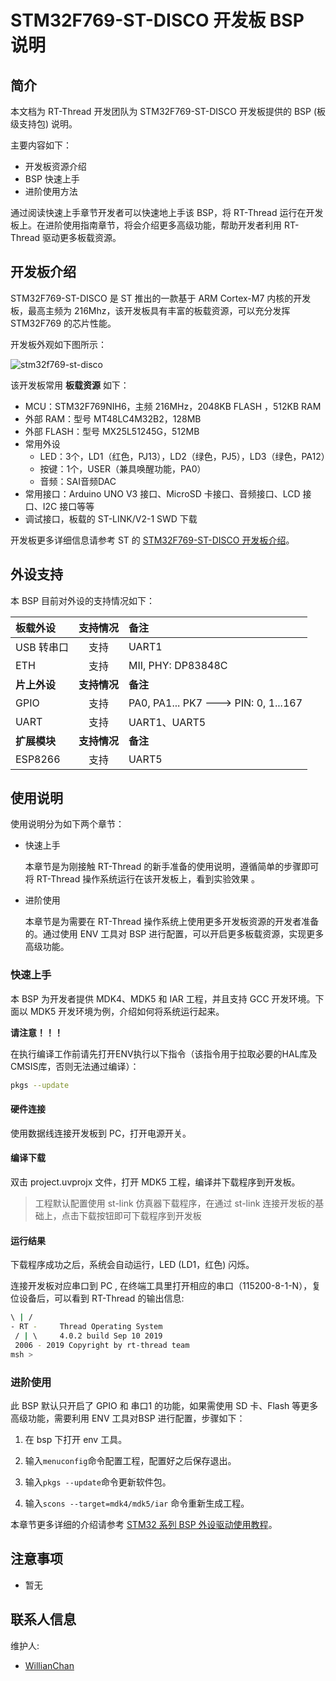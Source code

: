 # STM32F769-ST-DISCO 开发板 BSP 说明

## 简介

本文档为 RT-Thread 开发团队为 STM32F769-ST-DISCO 开发板提供的 BSP (板级支持包) 说明。

主要内容如下：

- 开发板资源介绍
- BSP 快速上手
- 进阶使用方法

通过阅读快速上手章节开发者可以快速地上手该 BSP，将 RT-Thread 运行在开发板上。在进阶使用指南章节，将会介绍更多高级功能，帮助开发者利用 RT-Thread 驱动更多板载资源。

## 开发板介绍

STM32F769-ST-DISCO 是 ST 推出的一款基于 ARM Cortex-M7 内核的开发板，最高主频为 216Mhz，该开发板具有丰富的板载资源，可以充分发挥 STM32F769 的芯片性能。

开发板外观如下图所示：

![stm32f769-st-disco](figures/board.jpg)

该开发板常用 **板载资源** 如下：

- MCU：STM32F769NIH6，主频 216MHz，2048KB FLASH ，512KB RAM
- 外部 RAM：型号 MT48LC4M32B2，128MB
- 外部 FLASH：型号 MX25L51245G，512MB
- 常用外设
  - LED：3个，LD1（红色，PJ13），LD2（绿色，PJ5），LD3（绿色，PA12）
  - 按键：1个，USER（兼具唤醒功能，PA0）
  - 音频：SAI音频DAC
- 常用接口：Arduino UNO V3 接口、MicroSD 卡接口、音频接口、LCD 接口、I2C 接口等等
- 调试接口，板载的 ST-LINK/V2-1 SWD 下载

开发板更多详细信息请参考 ST 的 [STM32F769-ST-DISCO 开发板介绍](https://www.st.com/en/evaluation-tools/32f769idiscovery.html)。

## 外设支持

本 BSP 目前对外设的支持情况如下：

| **板载外设**      | **支持情况** | **备注**                              |
| :----------------- | :----------: | :------------------------------------- |
| USB 转串口        |     支持     | UART1 |
| ETH | 支持 | MII, PHY: DP83848C |
| **片上外设**      | **支持情况** | **备注**                              |
| GPIO              |     支持     | PA0, PA1... PK7 ---> PIN: 0, 1...167 |
| UART              |     支持     | UART1、UART5                             |
| **扩展模块**      | **支持情况** | **备注**                              |
|     ESP8266      |   支持   | UART5                             |

## 使用说明

使用说明分为如下两个章节：

- 快速上手

    本章节是为刚接触 RT-Thread 的新手准备的使用说明，遵循简单的步骤即可将 RT-Thread 操作系统运行在该开发板上，看到实验效果 。

- 进阶使用

    本章节是为需要在 RT-Thread 操作系统上使用更多开发板资源的开发者准备的。通过使用 ENV 工具对 BSP 进行配置，可以开启更多板载资源，实现更多高级功能。


### 快速上手

本 BSP 为开发者提供 MDK4、MDK5 和 IAR 工程，并且支持 GCC 开发环境。下面以 MDK5 开发环境为例，介绍如何将系统运行起来。

**请注意！！！**

在执行编译工作前请先打开ENV执行以下指令（该指令用于拉取必要的HAL库及CMSIS库，否则无法通过编译）：

```bash
pkgs --update
```

#### 硬件连接

使用数据线连接开发板到 PC，打开电源开关。

#### 编译下载

双击 project.uvprojx 文件，打开 MDK5 工程，编译并下载程序到开发板。

> 工程默认配置使用 st-link 仿真器下载程序，在通过 st-link 连接开发板的基础上，点击下载按钮即可下载程序到开发板

#### 运行结果

下载程序成功之后，系统会自动运行，LED (LD1，红色) 闪烁。

连接开发板对应串口到 PC , 在终端工具里打开相应的串口（115200-8-1-N），复位设备后，可以看到 RT-Thread 的输出信息:

```bash
\ | /
- RT -     Thread Operating System
 / | \     4.0.2 build Sep 10 2019
 2006 - 2019 Copyright by rt-thread team
msh >
```
### 进阶使用

此 BSP 默认只开启了 GPIO 和 串口1 的功能，如果需使用 SD 卡、Flash 等更多高级功能，需要利用 ENV 工具对BSP 进行配置，步骤如下：

1. 在 bsp 下打开 env 工具。

2. 输入`menuconfig`命令配置工程，配置好之后保存退出。

3. 输入`pkgs --update`命令更新软件包。

4. 输入`scons --target=mdk4/mdk5/iar` 命令重新生成工程。

本章节更多详细的介绍请参考 [STM32 系列 BSP 外设驱动使用教程](../docs/STM32系列BSP外设驱动使用教程.md)。

## 注意事项

- 暂无

## 联系人信息

维护人:

-  [WillianChan](https://github.com/willianchanlovegithub)